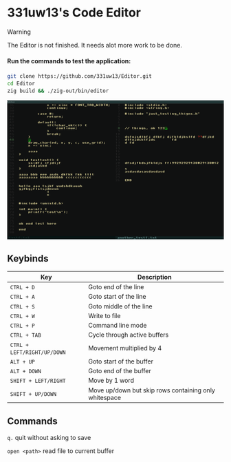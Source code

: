 # 331uw13's Code Editor

> [!WARNING]
> The Editor is not finished. It needs alot more work to be done.


#### Run the commands to test the application:
```bash
git clone https://github.com/331uw13/Editor.git
cd Editor
zig build && ./zig-out/bin/editor
```

![Editor](https://github.com/331uw13/Editor/blob/main/screenshots/Editor_2024-10-26_18-49.png?raw=true)

## Keybinds
| Key | Description |
| --- | --- |
| `CTRL + D` | Goto end of the line |
| `CTRL + A` | Goto start of the line |
| `CTRL + S` | Goto middle of the line |
| `CTRL + W` | Write to file |
| `CTRL + P` | Command line mode |
| `CTRL + TAB` | Cycle through active buffers |
| `CTRL + LEFT/RIGHT/UP/DOWN` | Movement multiplied by 4 |
| `ALT + UP` | Goto start of the buffer |
| `ALT + DOWN` | Goto end of the buffer |
| `SHIFT + LEFT/RIGHT` | Move by 1 word |
| `SHIFT + UP/DOWN` | Move up/down but skip rows containing only whitespace |

## Commands
`q.` quit without asking to save

`open <path>` read file to current buffer

